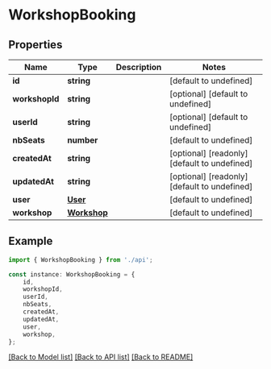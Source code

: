 # WorkshopBooking


## Properties

Name | Type | Description | Notes
------------ | ------------- | ------------- | -------------
**id** | **string** |  | [default to undefined]
**workshopId** | **string** |  | [optional] [default to undefined]
**userId** | **string** |  | [optional] [default to undefined]
**nbSeats** | **number** |  | [default to undefined]
**createdAt** | **string** |  | [optional] [readonly] [default to undefined]
**updatedAt** | **string** |  | [optional] [readonly] [default to undefined]
**user** | [**User**](User.md) |  | [default to undefined]
**workshop** | [**Workshop**](Workshop.md) |  | [default to undefined]

## Example

```typescript
import { WorkshopBooking } from './api';

const instance: WorkshopBooking = {
    id,
    workshopId,
    userId,
    nbSeats,
    createdAt,
    updatedAt,
    user,
    workshop,
};
```

[[Back to Model list]](../README.md#documentation-for-models) [[Back to API list]](../README.md#documentation-for-api-endpoints) [[Back to README]](../README.md)
